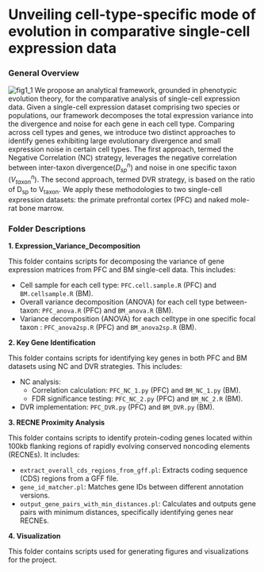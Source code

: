 # Unveiling cell-type-specific mode of evolution in comparative single-cell expression data
### General Overview
![fig1_1](https://github.com/user-attachments/assets/6f1cc303-ca89-45af-9a18-ee8239a59300)
We propose an analytical framework, grounded in phenotypic evolution theory, for the comparative analysis of single-cell expression data. Given a single-cell expression dataset comprising two species or populations, our framework decomposes the total expression variance into the divergence and noise for each gene in each cell type. Comparing across cell types and genes, we introduce two distinct approaches to identify genes exhibiting large evolutionary divergence and small expression noise in certain cell types. The first approach, termed the Negative Correlation (NC) strategy, leverages the negative correlation between inter-taxon divergence($D_{sp}^{n}$) and noise in one specific taxon ($V_{taxon}^{n}$). The second approach, termed DVR strategy, is based on the ratio of D<sub>sp</sub> to V<sub>taxon</sub>.
We apply these methodologies to two single-cell expression datasets: the primate prefrontal cortex (PFC) and naked mole-rat bone marrow.


### Folder Descriptions

**1. Expression_Variance_Decomposition**
   
This folder contains scripts for decomposing the variance of gene expression matrices from PFC and BM single-cell data. This includes:

*   Cell sample for each cell type: `PFC.cell.sample.R` (PFC) and `BM.cellsample.R` (BM).
*   Overall variance decomposition (ANOVA) for each cell type between-taxon: `PFC_anova.R` (PFC) and `BM_anova.R` (BM).
*   Variance decomposition (ANOVA) for each celltype in one specific focal taxon : `PFC_anova2sp.R` (PFC) and `BM_anova2sp.R` (BM).

**2. Key Gene Identification**

This folder contains scripts for identifying key genes in both PFC and BM datasets using NC and DVR strategies. This includes:

*   NC analysis:
    *   Correlation calculation: `PFC_NC_1.py` (PFC) and `BM_NC_1.py` (BM).
    *   FDR significance testing: `PFC_NC_2.py` (PFC) and `BM_NC_2.R` (BM).
*   DVR implementation: `PFC_DVR.py` (PFC) and `BM_DVR.py` (BM).

**3. RECNE Proximity Analysis**

This folder contains scripts to identify protein-coding genes located within 100kb flanking regions of rapidly evolving conserved noncoding elements (RECNEs). It includes:

*   `extract_overall_cds_regions_from_gff.pl`: Extracts coding sequence (CDS) regions from a GFF file.
*   `gene_id_matcher.pl`: Matches gene IDs between different annotation versions.
*   `output_gene_pairs_with_min_distances.pl`: Calculates and outputs gene pairs with minimum distances, specifically identifying genes near RECNEs.

**4. Visualization**

This folder contains scripts used for generating figures and visualizations for the project.
